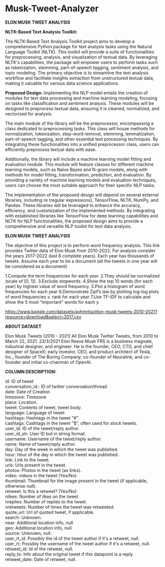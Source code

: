 # Musk-Tweet-Analyzer
__ELON MUSK TWEET ANALYSIS__

__NLTK-Based Text Analysis Toolkit:__

The NLTK-Based Text Analysis Toolkit project aims to develop a comprehensive Python package for text analysis tasks using the Natural Language Toolkit (NLTK). This toolkit will provide a suite of functionalities for preprocessing, analysis, and visualization of textual data. By leveraging NLTK's capabilities, the package will empower users to perform tasks such as tokenization, stemming, part-of-speech tagging, sentiment analysis, and topic modeling. The primary objective is to streamline the text analysis workflow and facilitate insights extraction from unstructured textual data, making it valuable for various data science applications.

__Proposed Design:__
Implementing the NLP model entails the creation of modules for text data processing and machine learning modeling, focusing on tasks like classification and sentiment analysis. These modules will be designed to preprocess textual data, ensuring it is cleaned, normalized, and vectorized for analysis.

The main module of the library will be the preprocessor, encompassing a class dedicated to preprocessing tasks. This class will house methods for normalization, tokenization, stop-word removal, stemming, lemmatization, part-of-speech tagging, and other essential text processing techniques. By integrating these functionalities into a unified preprocessor class, users can efficiently preprocess textual data with ease.

Additionally, the library will include a machine learning model fitting and evaluation module. This module will feature classes for different machine learning models, such as Naïve Bayes and N-gram models, along with methods for model fitting, transformation, prediction, and evaluation. By providing a variety of machine learning models and evaluation techniques, users can choose the most suitable approach for their specific NLP tasks.

The implementation of the proposed design will depend on several external libraries, including re (regular expressions), TensorFlow, NLTK, NumPy, and Pandas. These libraries will be leveraged to enhance the accuracy, efficiency, and customization of the implemented methods. By integrating with established libraries like TensorFlow for deep learning capabilities and NLTK for NLP functionalities, the proposed design aims to provide a comprehensive and versatile NLP toolkit for text data analysis.

__ELON MUSK TWEET ANALYSIS__

The objective of this project is to perform word frequency analysis. This link provides Twitter data of Elon Musk from 2010-2022. For analysis consider the years 2017-2022 (last 6 complete years). Each year has thousands of tweets. Assume each year to be a document (all the tweets in one year will be considered as a document)

1.Compute the term frequencies for each year.
2.They should be normalized (scale of [0, 1]).
3.Exclude stopwords.
4.Show the top 10 words (for each year) by highest value of word frequency.
5.Plot a histogram of word frequencies for each year
6.Demonstrate Zipf’s law by plotting log-log plots of word frequencies v. rank for each year
7.Use TF-IDF to calculate and show the 5 most “important” words for each y

https://www.kaggle.com/datasets/ayhmrba/elon-musk-tweets-2010-2021?resource=download&select=2017.csv

__ABOUT DATASET__

Elon Musk Tweets (2010 - 2021) All Elon Musk Twitter Tweets, from 2010 to March 22, 2021. 23/3/2021 Elon Reeve Musk FRS is a business magnate, industrial designer, and engineer. He is the founder, CEO, CTO, and chief designer of SpaceX; early investor, CEO, and product architect of Tesla, Inc.; founder of The Boring Company; co-founder of Neuralink; and co-founder and initial co-chairman of OpenAI.

__COLUMN DESCRIPTION:__

id: ID of tweet  
conversation_id:: ID of twitter conversation/thread  
date: Date of Creation   
timezone: Timezone  
place: Location.  
tweet: Contents of tweet, tweet body.  
language: Language of tweet  
hashtags: Hashtags in the tweet "#".  
cashtags: Cashtags in the tweet "$", often used for stock tweets.  
user_id: ID of the tweet/reply author.  
user_id_str: User ID but in string format.  
username: Username of the tweet/reply author.  
name: Name of tweet/reply author.  
day: Day of the week in which the tweet was published.  
hour: Hour of the day in which the tweet was published.  
link: Link to the tweet.  
urls: Urls present in the tweet.  
photos: Photos in the tweet (as links).  
video: videos in the tweet (Yes/No).  
thumbnail: Thumbnail for the image present in the tweet (if applicable, otherwise null).  
retweet: Is this a retweet? (Yes/No)  
nlikes: Number of likes on the tweet.  
nreplies: Number of replies to the tweet.  
nretweets: Number of times the tweet was retweeted.  
quote_url: Url of quoted tweet, if applicable.  
search: Unknown.  
near: Additional location info, null  
geo: Additional location info, null.  
source: Unknown, null.  
user_rt_id: Possibly the id of the tweet author if it's a retweet, null.  
user_rt: Possibly the username of the tweet author if it's a retweet, null.  
retweet_id: Id of the retweet, null.  
reply_to: Info about the original tweet if this datapoint is a reply.  
retweet_date: Date of retweet, null.  



